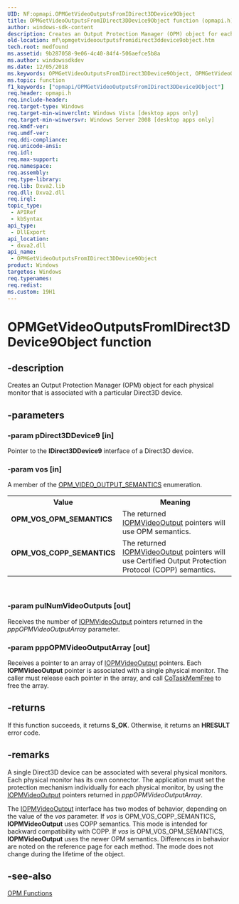 ```yaml
---
UID: NF:opmapi.OPMGetVideoOutputsFromIDirect3DDevice9Object
title: OPMGetVideoOutputsFromIDirect3DDevice9Object function (opmapi.h)
author: windows-sdk-content
description: Creates an Output Protection Manager (OPM) object for each physical monitor that is associated with a particular Direct3D device.
old-location: mf\opmgetvideooutputsfromidirect3ddevice9object.htm
tech.root: medfound
ms.assetid: 9b287058-9e06-4c40-84f4-506aefce5b8a
ms.author: windowssdkdev
ms.date: 12/05/2018
ms.keywords: OPMGetVideoOutputsFromIDirect3DDevice9Object, OPMGetVideoOutputsFromIDirect3DDevice9Object function [Media Foundation], OPM_VOS_COPP_SEMANTICS, OPM_VOS_OPM_SEMANTICS, mf.opmgetvideooutputsfromidirect3ddevice9object, opmapi/OPMGetVideoOutputsFromIDirect3DDevice9Object
ms.topic: function
f1_keywords: ["opmapi/OPMGetVideoOutputsFromIDirect3DDevice9Object"]
req.header: opmapi.h
req.include-header: 
req.target-type: Windows
req.target-min-winverclnt: Windows Vista [desktop apps only]
req.target-min-winversvr: Windows Server 2008 [desktop apps only]
req.kmdf-ver: 
req.umdf-ver: 
req.ddi-compliance: 
req.unicode-ansi: 
req.idl: 
req.max-support: 
req.namespace: 
req.assembly: 
req.type-library: 
req.lib: Dxva2.lib
req.dll: Dxva2.dll
req.irql: 
topic_type:
 - APIRef
 - kbSyntax
api_type:
 - DllExport
api_location:
 - dxva2.dll
api_name:
 - OPMGetVideoOutputsFromIDirect3DDevice9Object
product: Windows
targetos: Windows
req.typenames: 
req.redist: 
ms.custom: 19H1
---
```


# OPMGetVideoOutputsFromIDirect3DDevice9Object function


## -description


Creates an Output Protection Manager (OPM) object for each physical monitor that is associated with a particular Direct3D device.


## -parameters




### -param pDirect3DDevice9 [in]

Pointer to the <b>IDirect3DDevice9</b> interface of a Direct3D device.


### -param vos [in]

A member of the <a href="https://docs.microsoft.com/windows/desktop/api/opmapi/ne-opmapi-_opm_video_output_semantics">OPM_VIDEO_OUTPUT_SEMANTICS</a> enumeration.

<table>
<tr>
<th>Value</th>
<th>Meaning</th>
</tr>
<tr>
<td width="40%"><a id="OPM_VOS_OPM_SEMANTICS"></a><a id="opm_vos_opm_semantics"></a><dl>
<dt><b>OPM_VOS_OPM_SEMANTICS</b></dt>
</dl>
</td>
<td width="60%">
The returned <a href="https://docs.microsoft.com/windows/desktop/api/opmapi/nn-opmapi-iopmvideooutput">IOPMVideoOutput</a> pointers will use OPM semantics.

</td>
</tr>
<tr>
<td width="40%"><a id="OPM_VOS_COPP_SEMANTICS"></a><a id="opm_vos_copp_semantics"></a><dl>
<dt><b>OPM_VOS_COPP_SEMANTICS</b></dt>
</dl>
</td>
<td width="60%">
The returned <a href="https://docs.microsoft.com/windows/desktop/api/opmapi/nn-opmapi-iopmvideooutput">IOPMVideoOutput</a> pointers will use Certified Output Protection Protocol (COPP) semantics.

</td>
</tr>
</table>
 


### -param pulNumVideoOutputs [out]

Receives the number of <a href="https://docs.microsoft.com/windows/desktop/api/opmapi/nn-opmapi-iopmvideooutput">IOPMVideoOutput</a> pointers returned in the <i>pppOPMVideoOutputArray</i> parameter.


### -param pppOPMVideoOutputArray [out]

Receives a pointer to an array of <a href="https://docs.microsoft.com/windows/desktop/api/opmapi/nn-opmapi-iopmvideooutput">IOPMVideoOutput</a> pointers. Each <b>IOPMVideoOutput</b> pointer is associated with a single physical monitor. The caller must release each pointer in the array, and call <a href="https://docs.microsoft.com/windows/desktop/api/combaseapi/nf-combaseapi-cotaskmemfree">CoTaskMemFree</a> to free the array.


## -returns



If this function succeeds, it returns <b xmlns:loc="http://microsoft.com/wdcml/l10n">S_OK</b>. Otherwise, it returns an <b xmlns:loc="http://microsoft.com/wdcml/l10n">HRESULT</b> error code.




## -remarks



A single Direct3D device can be associated with several physical monitors. Each physical monitor has its own connector. The application must set the protection mechanism individually for each physical monitor, by using the <a href="https://docs.microsoft.com/windows/desktop/api/opmapi/nn-opmapi-iopmvideooutput">IOPMVideoOutput</a> pointers returned in <i>pppOPMVideoOutputArray</i>.

The <a href="https://docs.microsoft.com/windows/desktop/api/opmapi/nn-opmapi-iopmvideooutput">IOPMVideoOutput</a> interface has two modes of behavior, depending on the value of the <i>vos</i> parameter. If <i>vos</i> is OPM_VOS_COPP_SEMANTICS, <b>IOPMVideoOutput</b> uses COPP semantics. This mode is intended for backward compatibility with COPP. If <i>vos</i> is OPM_VOS_OPM_SEMANTICS, <b>IOPMVideoOutput</b> uses the newer OPM semantics. Differences in behavior are noted on the reference page for each method. The mode does not change during the lifetime of the object.




## -see-also




<a href="https://docs.microsoft.com/windows/desktop/medfound/opm-functions">OPM Functions</a>
 

 

